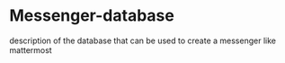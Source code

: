 # Messenger-database
description of the database that can be used to create a messenger like mattermost
